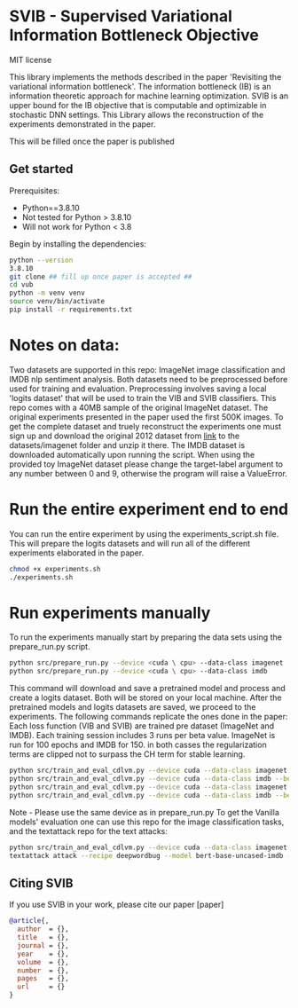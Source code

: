 # SVIB - Supervised Variational Information Bottleneck Objective

MIT license

This library implements the methods described in the paper 'Revisiting the variational information bottleneck'.
The information bottleneck (IB) is an information theoretic approach for machine learning optimization. SVIB is an upper bound for the IB objective that is computable and optimizable in stochastic DNN settings. This Library allows the reconstruction of the experiments demonstrated in the paper.

<!-- Link to the paper [ paper](https://add_link). -->  This will be filled once the paper is published


## Get started

Prerequisites:
* Python==3.8.10
* Not tested for Python > 3.8.10
* Will not work for Python < 3.8

Begin by installing the dependencies:

```bash
python --version
3.8.10
git clone ## fill up once paper is accepted ##
cd vub
python -m venv venv
source venv/bin/activate
pip install -r requirements.txt
```

# Notes on data:
Two datasets are supported in this repo: ImageNet image classification and IMDB nlp sentiment analysis.
Both datasets need to be preprocessed before used for training and evaluation.
Preprocessing involves saving a local 'logits dataset' that will be used to train the VIB and SVIB classifiers.
This repo comes with a 40MB sample of the original ImageNet dataset. The original experiments presented in the paper used the first 500K images. To get the complete dataset and truely reconstruct the experiments one must sign up and download the original 2012 dataset from [link](https://www.image-net.org) to the datasets/imagenet folder and unzip it there.
The IMDB dataset is downloaded automatically upon running the script.
When using the provided toy ImageNet dataset please change the target-label argument to any number between 0 and 9, otherwise the program will raise a ValueError.

# Run the entire experiment end to end
You can run the entire experiment by using the experiments_script.sh file.
This will prepare the logits datasets and will run all of the different experiments elaborated in the paper.
```bash
chmod +x experiments.sh
./experiments.sh
```
# Run experiments manually
To run the experiments manually start by preparing the data sets using the prepare_run.py script.
```bash
python src/prepare_run.py --device <cuda \ cpu> --data-class imagenet
python src/prepare_run.py --device <cuda \ cpu> --data-class imdb
```

This command will download and save a pretrained model and process and create a logits dataset. Both will be stored on your local machine.
After the pretrained models and logits datasets are saved, we proceed to the experiments. The following commands replicate the ones done in the paper: Each loss function (VIB and SVIB) are trained pre dataset (ImageNet and IMDB). Each training session includes 3 runs per beta value. ImageNet is run for 100 epochs and IMDB for 150. in both casses the regularization terms are clipped not to surpass the CH term for stable learning.

```bash
python src/train_and_eval_cdlvm.py --device cuda --data-class imagenet --betas 0.1 0.01 0.001 --num-runs 5 --loss-type vib --num-epochs 100 --target-label 805
python src/train_and_eval_cdlvm.py --device cuda --data-class imdb --betas 0.1 0.01 0.001 --num-runs 5 --loss-type vib --num-epochs 150
python src/train_and_eval_cdlvm.py --device cuda --data-class imagenet --betas 0.1 0.01 0.001 --num-runs 5 --loss-type vub --num-epochs 100 --target-label 805
python src/train_and_eval_cdlvm.py --device cuda --data-class imdb --betas 0.1 0.01 0.001 --num-runs 5 --loss-type vub --num-epochs 150
```

Note - Please use the same device as in prepare_run.py
To get the Vanilla models' evaluation one can use this repo for the image classification tasks, and the textattack repo for the text attacks:

```bash
python src/train_and_eval_cdlvm.py --device cuda --data-class imagenet --loss-type vanilla
textattack attack --recipe deepwordbug --model bert-base-uncased-imdb --dataset-from-huggingface imdb --num-examples 200
```

## Citing SVIB

If you use SVIB in your work, please cite our paper [paper] <Add link once published>

```bibtex
@article{,
  author  = {},
  title   = {},
  journal = {},
  year    = {},
  volume  = {},
  number  = {},
  pages   = {},
  url     = {}
}
```